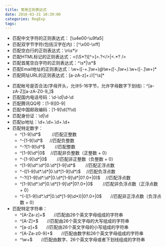 ```yaml
---
title: 常用正则表达式
date: 2016-03-31 10:39:00
categories: RegExp
tags:
---
```


- 匹配中文字符的正则表达式： [\u4e00-\u9fa5]
- 匹配双字节字符(包括汉字在内)：[^\x00-\xff]
- 匹配空白行的正则表达式：\n\s*\r
- 匹配HTML标记的正则表达式：<(\S*?)[^>]*>.*?</>|<.*? />
- 匹配首尾空白字符的正则表达式：^\s*|\s*$
- 匹配Email地址的正则表达式：\w+([-+.]\w+)*@\w+([-.]\w+)*\.\w+([-.]\w+)*
- 匹配网址URL的正则表达式：[a-zA-z]+://[^\s]*
<!--more-->
- 匹配帐号是否合法(字母开头，允许5-16字节，允许字母数字下划线)：^[a-zA-Z][a-zA-Z0-9_]$
- 匹配国内电话号码：\d-\d|\d-\d
- 匹配腾讯QQ号：[1-9][0-9]
- 匹配中国邮政编码：[1-9]\d(?!\d)
- 匹配身份证：\d|\d
- 匹配ip地址：\d+\.\d+\.\d+\.\d+
- 匹配特定数字：
    - ^[1-9]\d*$　 　 //匹配正整数
    - ^-[1-9]\d*$ 　 //匹配负整数
    - ^-?[1-9]\d*$　　 //匹配整数
    - ^[1-9]\d*|0$　 //匹配非负整数（正整数 + 0）
    - ^-[1-9]\d*|0$　　 //匹配非正整数（负整数 + 0）
    - ^[1-9]\d*\.\d*|0\.\d*[1-9]\d*$　　 //匹配正浮点数
    - ^-([1-9]\d*\.\d*|0\.\d*[1-9]\d*)$　 //匹配负浮点数
    - ^-?([1-9]\d*\.\d*|0\.\d*[1-9]\d*|0?\.0+|0)$　 //匹配浮点数
    - ^[1-9]\d*\.\d*|0\.\d*[1-9]\d*|0?\.0+|0$　　 //匹配非负浮点数（正浮点数 + 0）
    - ^(-([1-9]\d*\.\d*|0\.\d*[1-9]\d*))|0?\.0+|0$　　//匹配非正浮点数（负浮点数 + 0）
- 匹配特定字符串：
    - ^[A-Za-z]+$　　//匹配由26个英文字母组成的字符串
    - ^[A-Z]+$　　//匹配由26个英文字母的大写组成的字符串
    - ^[a-z]+$　　//匹配由26个英文字母的小写组成的字符串
    - ^[A-Za-z0-9]+$　　//匹配由数字和26个英文字母组成的字符串
    - ^\w+$　　//匹配由数字、26个英文字母或者下划线组成的字符串
